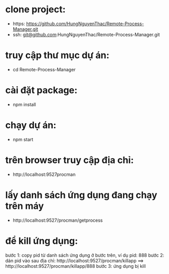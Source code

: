 # clone project:

- https: https://github.com/HungNguyenThac/Remote-Process-Manager.git
- ssh: git@github.com:HungNguyenThac/Remote-Process-Manager.git

# truy cập thư mục dự án:

- cd Remote-Process-Manager

# cài đặt package:

- npm install

# chạy dự án:

- npm start

# trên browser truy cập địa chỉ:

- http://localhost:9527procman

# lấy danh sách ứng dụng đang chạy trên máy

- http://localhost:9527/procman/getprocess

# để kill ứng dụng:

bước 1: copy pid từ danh sách ứng dụng ở bước trên, ví dụ pid: 888
bước 2: dán pid vào sau địa chỉ: http://localhost:9527/procman/killapp
==> http://localhost:9527/procman/killapp/888
bước 3: ứng dụng bị kill
